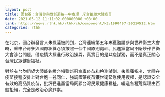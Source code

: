 ```yaml
---
layout: post
title: 國台辦：台灣參與世衛須按一中處理　斥台拒絕大陸疫苗
date: 2021-05-12 11:11:02.000000000 +08:00
link: https://news.rthk.hk/rthk/ch/component/k2/1590457-20210512.htm
categories: rthk
---
```


在北京，國台辦發言人朱鳳蓮被問到，台灣連續第五年未獲邀請參與世界衛生大會時，重申台灣參與國際組織必須按照一個中國原則處理。民進黨當局不斷炒作世衛大會涉台問題，借疫情大肆進行政治操弄，真實目的是以疫謀獨，而不是真正關心台灣民眾健康福祉。

對於有台胞期望大陸能夠對台捐贈新冠病毒疫苗和檢測試劑，朱鳳蓮指出，大陸在疫苗接種安排上對台胞一視同仁，強調國藥疫苗獲世衛緊急使用授權，是認證安全有效的高品質疫苗，批評民進黨當局罔顧台灣民眾健康福祉，編造各種荒誕理由百般拒絕，完全是政治心魔作祟。
